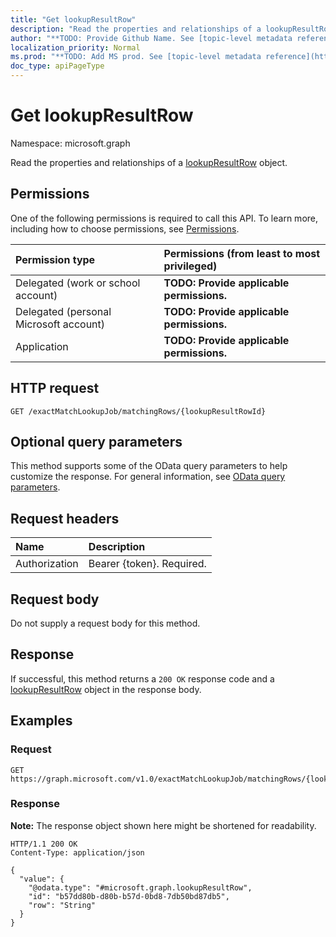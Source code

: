 ```yaml
---
title: "Get lookupResultRow"
description: "Read the properties and relationships of a lookupResultRow object."
author: "**TODO: Provide Github Name. See [topic-level metadata reference](https://msgo.azurewebsites.net/add/document/guidelines/metadata.html#topic-level-metadata)**"
localization_priority: Normal
ms.prod: "**TODO: Add MS prod. See [topic-level metadata reference](https://msgo.azurewebsites.net/add/document/guidelines/metadata.html#topic-level-metadata)**"
doc_type: apiPageType
---
```


# Get lookupResultRow
Namespace: microsoft.graph



Read the properties and relationships of a [lookupResultRow](../resources/lookupresultrow.md) object.

## Permissions
One of the following permissions is required to call this API. To learn more, including how to choose permissions, see [Permissions](/graph/permissions-reference).

|Permission type|Permissions (from least to most privileged)|
|:---|:---|
|Delegated (work or school account)|**TODO: Provide applicable permissions.**|
|Delegated (personal Microsoft account)|**TODO: Provide applicable permissions.**|
|Application|**TODO: Provide applicable permissions.**|

## HTTP request

<!-- {
  "blockType": "ignored"
}
-->
``` http
GET /exactMatchLookupJob/matchingRows/{lookupResultRowId}
```

## Optional query parameters
This method supports some of the OData query parameters to help customize the response. For general information, see [OData query parameters](/graph/query-parameters).

## Request headers
|Name|Description|
|:---|:---|
|Authorization|Bearer {token}. Required.|

## Request body
Do not supply a request body for this method.

## Response

If successful, this method returns a `200 OK` response code and a [lookupResultRow](../resources/lookupresultrow.md) object in the response body.

## Examples

### Request
<!-- {
  "blockType": "request",
  "name": "get_lookupresultrow"
}
-->
``` http
GET https://graph.microsoft.com/v1.0/exactMatchLookupJob/matchingRows/{lookupResultRowId}
```


### Response
**Note:** The response object shown here might be shortened for readability.
<!-- {
  "blockType": "response",
  "truncated": true,
  "@odata.type": "microsoft.graph.lookupResultRow"
}
-->
``` http
HTTP/1.1 200 OK
Content-Type: application/json

{
  "value": {
    "@odata.type": "#microsoft.graph.lookupResultRow",
    "id": "b57dd80b-d80b-b57d-0bd8-7db50bd87db5",
    "row": "String"
  }
}
```

